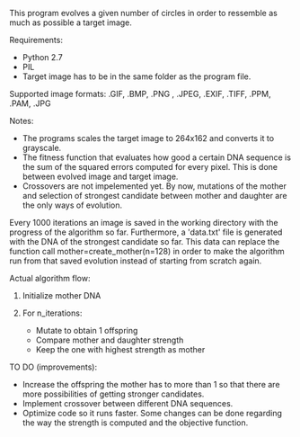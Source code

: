 
This program evolves a given number of circles in order to ressemble as much as possible a target image.

Requirements:
- Python 2.7
- PIL
- Target image has to be in the same folder as the program file.

Supported image formats: .GIF, .BMP, .PNG , .JPEG, .EXIF, .TIFF, .PPM, .PAM, .JPG

Notes:
- The programs scales the target image to 264x162 and converts it to grayscale.
- The fitness function that evaluates how good a certain DNA sequence is the sum of the squared errors computed for every pixel. This is done between evolved image and target image.
- Crossovers are not impelemented yet. By now, mutations of the mother and selection of strongest candidate between mother and daughter are the only ways of evolution.

Every 1000 iterations an image is saved in the working directory with the progress of the algorithm so far. Furthermore, a 'data.txt' file is generated with the DNA of the strongest candidate so far. This data can replace the function call mother=create_mother(n=128) in order to make the algorithm run from that saved evolution instead of starting from scratch again.

Actual algorithm flow:

1. Initialize mother DNA

2. For n_iterations:
    - Mutate to obtain 1 offspring
    - Compare mother and daughter strength
    - Keep the one with highest strength as mother

TO DO (improvements):
- Increase the offspring the mother has to more than 1 so that there are more possibilities of getting stronger candidates.
- Implement crossover between different DNA sequences.
- Optimize code so it runs faster. Some changes can be done regarding the way the strength is computed and the objective function. 
